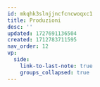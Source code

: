 ```yaml
---
id: mkqhk3slnjjncfcncwoqxc1
title: Produzioni
desc: ''
updated: 1727691136504
created: 1712783711595
nav_order: 12
vp:
  side:
    link-to-last-note: true
    groups_collapsed: true
---
```

